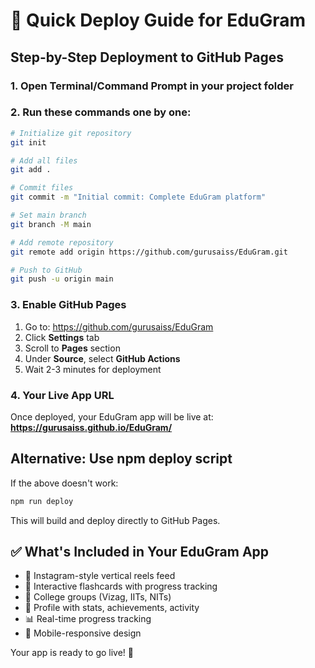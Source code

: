 # 🚀 Quick Deploy Guide for EduGram

## Step-by-Step Deployment to GitHub Pages

### 1. Open Terminal/Command Prompt in your project folder

### 2. Run these commands one by one:

```bash
# Initialize git repository
git init

# Add all files
git add .

# Commit files
git commit -m "Initial commit: Complete EduGram platform"

# Set main branch
git branch -M main

# Add remote repository
git remote add origin https://github.com/gurusaiss/EduGram.git

# Push to GitHub
git push -u origin main
```

### 3. Enable GitHub Pages

1. Go to: https://github.com/gurusaiss/EduGram
2. Click **Settings** tab
3. Scroll to **Pages** section
4. Under **Source**, select **GitHub Actions**
5. Wait 2-3 minutes for deployment

### 4. Your Live App URL

Once deployed, your EduGram app will be live at:
**https://gurusaiss.github.io/EduGram/**

## Alternative: Use npm deploy script

If the above doesn't work:

```bash
npm run deploy
```

This will build and deploy directly to GitHub Pages.

## ✅ What's Included in Your EduGram App

- 📱 Instagram-style vertical reels feed
- 🎯 Interactive flashcards with progress tracking  
- 🏫 College groups (Vizag, IITs, NITs)
- 👤 Profile with stats, achievements, activity
- 📊 Real-time progress tracking
- 📱 Mobile-responsive design

Your app is ready to go live! 🎉
